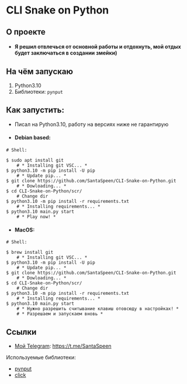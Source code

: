 # CLI Snake on Python

## О проекте
* #### Я решил отвлечься от основной работы и отдохнуть, мой отдых будет заключаться в создании змейки)

## На чём запускаю

1. Python3.10
2. Библиотеки: `pynput`

## Как запустить:

* Писал на Python3.10, работу на версиях ниже не гарантирую

* #### Debian based:
```shell
# Shell:

$ sudo apt install git
    # * Installing git VSC... *
$ python3.10 -m pip install -U pip
    # * Update pip... *
$ git clone https://github.com/SantaSpeen/CLI-Snake-on-Python.git
    # * Dowloading... *
$ cd CLI-Snake-on-Python/scr/
    # Change dir
$ python3.10 -m pip install -r requirements.txt
    # * Installing requirements... *
$ python3.10 main.py start
    # * Play now! *
```

* #### MacOS:

```shell
# Shell:

$ brew install git
    # * Installing git VSC... *
$ python3.10 -m pip install -U pip
    # * Update pip... *
$ git clone https://github.com/SantaSpeen/CLI-Snake-on-Python.git
    # * Dowloading... *
$ cd CLI-Snake-on-Python/scr/
    # Change dir
$ python3.10 -m pip install -r requirements.txt
    # * Installing requirements... *
$ python3.10 main.py start
    # * Нужно разрешить считывание клавиш отовсюду в настройках! *
    # * Разрешаем и запускаем вновь * 
```

## Ссылки

* [Мой Telegram](https://t.me/SantaSpeen "SantaSpeen"): https://t.me/SantaSpeen

Используемые библиотеки: 

* [pynput](https://github.com/moses-palmer/pynput "pynput")
* [click](https://click.palletsprojects.com/ "click")

